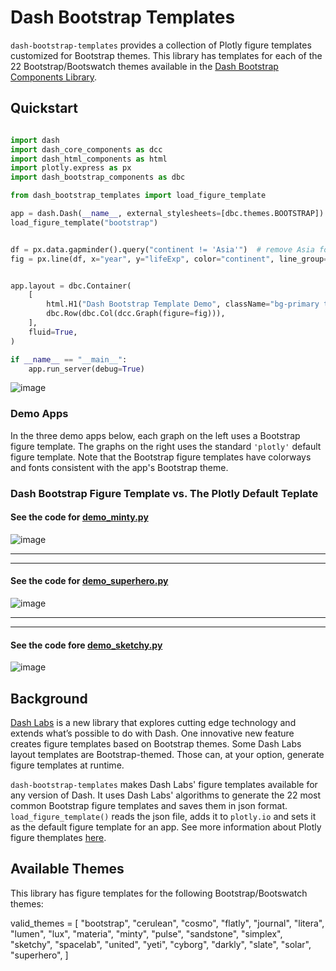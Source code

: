 # Dash Bootstrap Templates

`dash-bootstrap-templates` provides a collection of Plotly figure templates customized for Bootstrap themes. 
This library has templates for each of the 22 Bootstrap/Bootswatch themes available in the
[Dash Bootstrap Components Library](https://dash-bootstrap-components.opensource.faculty.ai/).

## Quickstart

```python

import dash
import dash_core_components as dcc
import dash_html_components as html
import plotly.express as px
import dash_bootstrap_components as dbc

from dash_bootstrap_templates import load_figure_template

app = dash.Dash(__name__, external_stylesheets=[dbc.themes.BOOTSTRAP])
load_figure_template("bootstrap")


df = px.data.gapminder().query("continent != 'Asia'")  # remove Asia for visibility
fig = px.line(df, x="year", y="lifeExp", color="continent", line_group="country")


app.layout = dbc.Container(
    [
        html.H1("Dash Bootstrap Template Demo", className="bg-primary text-white p-2"),
        dbc.Row(dbc.Col(dcc.Graph(figure=fig))),
    ],
    fluid=True,
)

if __name__ == "__main__":
    app.run_server(debug=True)
```
![image](https://user-images.githubusercontent.com/72614349/115889093-7c7a1000-a408-11eb-8bff-7773327016e8.png)




### Demo Apps
In the three demo apps below,
each graph on the left uses a Bootstrap figure template.  The graphs on the right uses the standard `'plotly'` 
default figure template. Note that the Bootstrap figure templates have colorways and fonts consistent
with the app's Bootstrap theme.



### Dash Bootstrap Figure Template vs. The Plotly Default Teplate

####  See the code for [demo_minty.py](https://github.com/AnnMarieW/dash-bootstrap-templates/blob/main/demo_minty.py)
![image](https://user-images.githubusercontent.com/72614349/115800602-d4286500-a38f-11eb-90d3-b6c96f5367ae.png)

---
---
#### See the code for [demo_superhero.py](https://github.com/AnnMarieW/dash-bootstrap-templates/blob/main/demo_superhero.py)
![image](https://user-images.githubusercontent.com/72614349/115800753-1a7dc400-a390-11eb-941d-3fe1de842ce6.png)

---
---

#### See the code fore [demo_sketchy.py](https://github.com/AnnMarieW/dash-bootstrap-templates/blob/main/demo_sketchy.py)
![image](https://user-images.githubusercontent.com/72614349/115800865-45681800-a390-11eb-9e69-2b6ea0c7538c.png)



## Background

[Dash Labs](https://community.plotly.com/t/introducing-dash-labs/52087) is a new library that explores cutting edge technology and extends what’s possible to do with Dash. 
One innovative new feature creates figure templates based on Bootstrap themes. Some Dash Labs layout templates are Bootstrap-themed.  Those can, at your option, generate figure templates at runtime.

`dash-bootstrap-templates` makes Dash Labs' figure templates available for any version of Dash. It uses Dash Labs' 
algorithms to generate the 22 most common Bootstrap figure
templates and saves them in json format.   `load_figure_template()` reads the json
file, adds it to `plotly.io` and sets it as the default figure template for an app.  See more 
information about  Plotly
figure themplates [here](https://plotly.com/python/templates/).


## Available Themes

This library has figure templates for the following Bootstrap/Bootswatch themes:

valid_themes = [
    "bootstrap",
    "cerulean",
    "cosmo",
    "flatly",
    "journal",
    "litera",
    "lumen",
    "lux",
    "materia",
    "minty",
    "pulse",
    "sandstone",
    "simplex",
    "sketchy",
    "spacelab",
    "united",
    "yeti",
    "cyborg",
    "darkly",
    "slate",
    "solar",
    "superhero",
]
